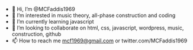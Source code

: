 - 👋 Hi, I’m @MCFaddis1969
- 👀 I’m interested in music theory, all-phase construction and coding
- 🌱 I’m currently learning javascript
- 💞️ I’m looking to collaborate on html, css, javascript, wordpress, music, construction, github
- 📫 How to reach me mcf1969@gmail.com or twitter.com/MCFaddis1969

<!---
MCFaddis1969/MCFaddis1969 is a ✨ special ✨ repository because its `README.md` (this file) appears on your GitHub profile.
You can click the Preview link to take a look at your changes.
--->
